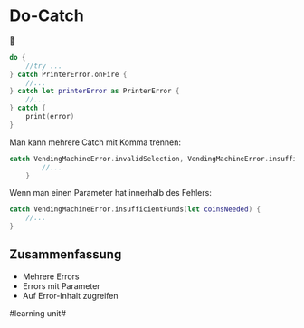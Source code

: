 # Do-Catch
🧯

```swift
do {
    //try ...
} catch PrinterError.onFire {
    //...
} catch let printerError as PrinterError {
    //...
} catch {
    print(error)
}
```

Man kann mehrere Catch mit Komma trennen:

```swift
catch VendingMachineError.invalidSelection, VendingMachineError.insufficientFunds {
        //...
    }
```

Wenn man einen Parameter hat innerhalb des Fehlers:

```swift
catch VendingMachineError.insufficientFunds(let coinsNeeded) {
    //...
}
```

## Zusammenfassung
- Mehrere Errors
- Errors mit Parameter
- Auf Error-Inhalt zugreifen

#learning unit#